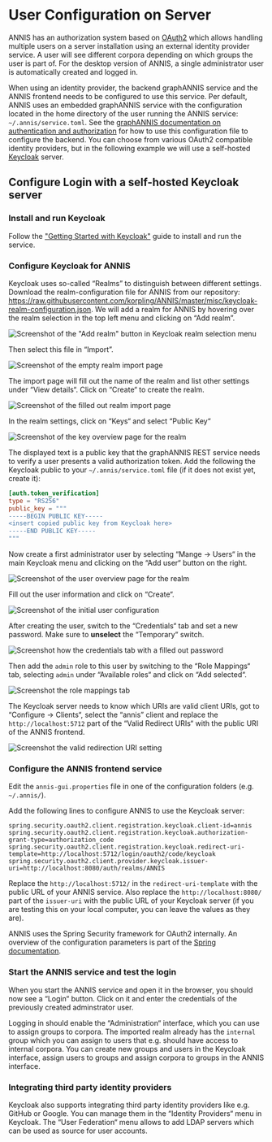 # User Configuration on Server

ANNIS has an authorization system based on [OAuth2](https://www.oauth.com/) which allows handling multiple users on a server installation using an external identity provider service.
A user will see different corpora depending on which groups the user is part of.
For the desktop version of ANNIS, a single administrator user is automatically created and logged in.

When using an identity provider, the backend graphANNIS service and the ANNIS frontend needs to be configured to use this service.
Per default, ANNIS uses an embedded graphANNIS service with the configuration located in the home directory of the user running the ANNIS service: `~/.annis/service.toml`.
See the [graphANNIS documentation on authentication and authorization](https://korpling.github.io/graphANNIS/docs/v0.29/rest.html#authentication-and-authorization) for how to use this configuration file to configure the backend.
You can choose from various OAuth2 compatible identity providers, but in the following example we will use a self-hosted [Keycloak](https://www.keycloak.org/) server.

## Configure Login with a self-hosted Keycloak server

### Install and run Keycloak

Follow the ["Getting Started with Keycloak"](https://www.keycloak.org/getting-started) guide to install and run the service.

### Configure Keycloak for ANNIS

Keycloak uses so-called “Realms” to distinguish between different settings.
Download the realm-configuration file for ANNIS from our repository: <https://raw.githubusercontent.com/korpling/ANNIS/master/misc/keycloak-realm-configuration.json>.
We will add a realm for ANNIS by hovering over the realm selection in the top left menu and clicking on “Add realm”.

![Screenshot of the "Add realm" button in Keycloak realm selection menu](add-realm.png)

Then select this file in “Import”.

![Screenshot of the empty realm import page](import-realm.png)

The import page will fill out the name of the realm and list other settings under “View details“.
Click on “Create“ to create the realm.

![Screenshot of the filled out realm import page](import-realm-filled-out.png)

In the realm settings, click on “Keys“ and select “Public Key“

![Screenshot of the key overview page for the realm](realm-keys.png)

The displayed text is a public key that the graphANNIS REST service needs to verify a user presents a valid authorization token.
Add the following the Keycloak public to your `~/.annis/service.toml` file (if it does not exist yet, create it):

```toml
[auth.token_verification]
type = "RS256"
public_key = """
-----BEGIN PUBLIC KEY-----
<insert copied public key from Keycloak here>
-----END PUBLIC KEY-----
"""
```

Now create a first administrator user by selecting “Mange -> Users“ in the main Keycloak menu and clicking on the “Add user“ button on the right.

![Screenshot of the user overview page for the realm](add-user-button.png)

Fill out the user information and click on “Create“.

![Screenshot of the initial user configuration](filled-out-user.png)

After creating the user, switch to the “Credentials“ tab and set a new password.
Make sure to **unselect** the “Temporary“ switch.

![Screenshot how the credentials tab with a filled out password](set-password.png)

Then add the `admin` role to this user by switching to the “Role Mappings“ tab, selecting `admin` under “Available roles“ and click on “Add selected“.

![Screenshot the role mappings tab](add-role.png)

The Keycloak server needs to know which URIs are valid client URIs, got to “Configure -> Clients“, select the “annis” client and replace the `http://localhost:5712` part of the “Valid Redirect URIs“ with the public URI of the ANNIS frontend.

![Screenshot the valid redirection URI setting](replace-redirect-uri.png)

### Configure the ANNIS frontend service

Edit the `annis-gui.properties` file in one of the configuration folders (e.g. `~/.annis/`).

Add the following lines to configure ANNIS to use the Keycloak server:
```properties
spring.security.oauth2.client.registration.keycloak.client-id=annis
spring.security.oauth2.client.registration.keycloak.authorization-grant-type=authorization_code
spring.security.oauth2.client.registration.keycloak.redirect-uri-template=http://localhost:5712/login/oauth2/code/keycloak
spring.security.oauth2.client.provider.keycloak.issuer-uri=http://localhost:8080/auth/realms/ANNIS
```

Replace the `http://localhost:5712/` in the `redirect-uri-template` with the public URL of your ANNIS service.
Also replace the `http://localhost:8080/` part of the `issuer-uri` with the public URL of your Keycloak server (if you are testing this on your local computer, you can leave the values as they are).

ANNIS uses the Spring Security framework for OAuth2 internally.
An overview of the configuration parameters is part of the [Spring documentation](https://docs.spring.io/spring-boot/docs/2.1.9.RELEASE/reference/html/boot-features-security.html#boot-features-security-oauth2-client).

### Start the ANNIS service and test the login

When you start the ANNIS service and open it in the browser, you should now see a “Login“ button.
Click on it and enter the credentials of the previously created adminstrator user.

Logging in should enable the “Administration“ interface, which you can use to assign groups to corpora.
The imported realm already has the `internal` group which you can assign to users that e.g. should have access to internal corpora.
You can create new groups and users in the Keycloak interface, assign users to groups and assign corpora to groups in the ANNIS interface.

### Integrating third party identity providers

Keycloak also supports integrating third party identity providers like e.g. GitHub or Google.
You can manage them in the “Identity Providers“ menu in Keycloak.
The “User Federation“ menu allows to add LDAP servers which can be used as source for user accounts.